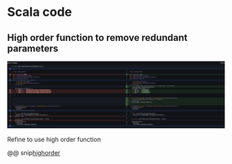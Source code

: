 # Scala code

## High order function to remove redundant parameters

![Remove paras](pic/RemoveParameters.png)

Refine to use high order function

@@ snip[highorder](code/collectionOps.scala)